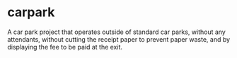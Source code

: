 # carpark
A car park project that operates outside of standard car parks, without any attendants, without cutting the receipt paper to prevent paper waste, and by displaying the fee to be paid at the exit.
